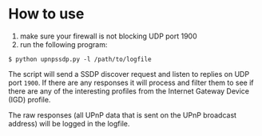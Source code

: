 # How to use

1. make sure your firewall is not blocking UDP port 1900
2. run the following program:

```
$ python upnpssdp.py -l /path/to/logfile
```

The script will send a SSDP discover request and listen to replies on UDP port
`1900`. If there are any responses it will process and filter them to see if
there are any of the interesting profiles from the Internet Gateway Device
(IGD) profile.

The raw responses (all UPnP data that is sent on the UPnP broadcast address)
will be logged in the logfile.
